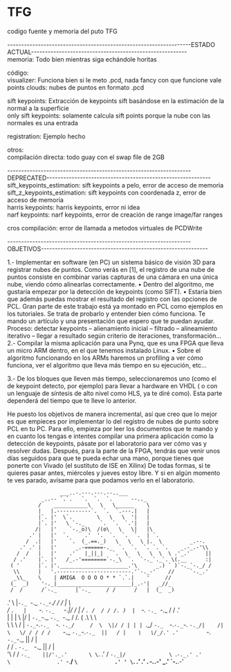 # TFG
codigo fuente y memoria del puto TFG

------------------------------------------------------------------ESTADO ACTUAL--------------------------------------------------------  
memoria: Todo bien mientras siga echándole horitas   
  
código:  
visualizer: Funciona bien si le meto .pcd, nada fancy con que funcione vale   
points clouds: nubes de puntos en formato .pcd  
  
sift keypoints: Extracción de keypoints sift basándose en la estimación de la normal a la superficie  
only sift keypoints: solamente calcula sift points porque la nube con las normales es una entrada  

registration: Ejemplo hecho  
  
otros:  
compilación directa: todo guay con el swap file de 2GB  

------------------------------------------------------------------DEPRECATED-----------------------------------------------------------  
sift_keypoints_estimation: sift keypoints a pelo, error de acceso de memoria  
sift_z_keypoints_estimation: sift keypoints con coordenada z, error de acceso de memoria   
harris keypoints: harris keypoints, error ni idea  
narf keypoints: narf keypoints, error de creación de range image/far ranges  
 
cros compilación: error de llamada a metodos virtuales de PCDWrite  
          
------------------------------------------------------------------OBJETIVOS------------------------------------------------------------

1.- Implementar en software (en PC) un sistema básico de visión 3D para registrar nubes de puntos. Como verás en [1], el registro de una nube de puntos consiste en combinar varias capturas de una cámara en una única nube, viendo cómo alinearlas correctamente. 
•	Dentro del algoritmo, me gustaría empezar por la detección de keypoints (como SIFT). 
•	Estaría bien que además puedas mostrar el resultado del registro con las opciones de PCL. 
Gran parte de este trabajo está ya montado en PCL como ejemplos en los tutoriales. Se trata de probarlo y entender bien cómo funciona. Te mando un artículo y una presentación que espero que te puedan ayudar.
Proceso: detectar keypoints – alienamiento inicial – filtrado – alineamiento iterativo – llegar a resultado según criterio de iteraciones, transformación…
2.- Compilar la misma aplicación para una Pynq, que es una FPGA que lleva un micro ARM dentro, en el que tenemos instalado Linux. 
•	Sobre el algoritmo funcionando en los ARMs haremos un profiling a ver cómo funciona, ver el algoritmo que lleva más tiempo en su ejecución, etc...

3.- De los bloques que lleven más tiempo, seleccionaremos uno (como el de keypoint detecto, por ejemplo) para llevar a hardware en VHDL ( o con un lenguaje de síntesis de alto nivel como HLS, ya te diré como). Esta parte dependerá del tiempo que te lleve lo anterior.


He puesto los objetivos de manera incremental, así que creo que lo mejor es que empieces por implementar lo del registro de nubes de punto sobre PCL en tu PC. Para ello, empieza por leer los documentos que te mando y en cuanto los tengas e intentes compilar una primera aplicación como la detección de keypoints, pásate por el laboratorio para ver cómo vas y resolver dudas. 
Después, para la parte de la FPGA, tendrás que venir unos días seguidos para que te pueda echar una mano, porque tienes que ponerte con Vivado (el sustituto de ISE en Xilinx)  De todas formas, si te quieres pasar antes, miércoles y jueves estoy libre. Y si en algún momento te ves parado, avísame para que podamos verlo en el laboratorio.

                     ___..-.---.---.--..___
               _..-- `.`.   `.  `.  `.      --.._
              /    ___________\   \   \______    \
              |   |.-----------`.  `.  `.---.|   |
              |`. |'  \`.        \   \   \  '|   |
              |`. |'   \ `-._     `.  `.  `.'|   |
             /|   |'    `-._o)\  /(o\   \   \|   |\
           .' |   |'  `.     .'  '.  `.  `.  `.  | `.
          /  .|   |'    `.  (_.==._)   \   \   \ |.  \         _.--.
        .' .' |   |'      _.-======-._  `.  `.  `. `. `.    _.-_.-'\\
       /  /   |   |'    .'   |_||_|   `.  \   \   \  \  \ .'_.'     ||
      / .'    |`. |'   /_.-'========`-._\  `.  `-._`._`. \(.__      :|
     ( '      |`. |'.______________________.'\      _.) ` )`-._`-._/ /
      \\      |   '.------------------------.'`-._-'    //     `-._.'
      _\\_    \    | AMIGA  O O O O * * `.`.|    '     //
     (_  _)    '-._|________________________|_.-'|   _//_
     /  /      /`-._      |`-._     / /      /   |  (_  _)
   .'   \     |`-._ `-._   `-._`-._/ /      /    |    \  \
  /      `.   |    `-._ `-._   `-._|/      /     |    /   `.
 /  / / /. )  |  `-._  `-._ `-._          /     /   .'      \
| | | \ \|/   |  `-._`-._  `-._ `-._     /     /.  ( .\ \ \  \
 \ \ \ \/     |  `-._`-._`-._  `-._ `-._/     /  \  \|/ / | | |
  `.\_\/       `-._  `-._`-._`-._  `-._/|    /|   \   \/ / / /
              /    `-._  `-._`-._`-._  ||   / |    \   \/_/.'
            .'         `-._  `-._`-._  ||  /  |     \
           /           / . `-._  `-._  || /   |      \
          '\          / /      `-._    ||/'._.'       \
           \`.      .' /           `-._|/              \
            `.`-._.' .'               \               .'
              `-.__\/                 `\            .' '
                                       \`.       _.' .'
                                        `.`-._.-' _.'
                                          `-.__.-'


